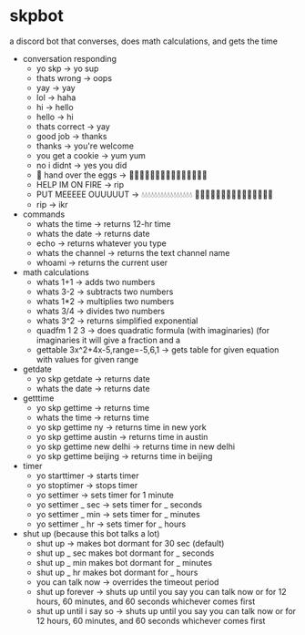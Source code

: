 # skpbot
a discord bot that converses, does math calculations, and gets the time
- conversation responding
  - yo skp -> yo sup
  - thats wrong -> oops
  - yay -> yay
  - lol -> haha
  - hi -> hello
  - hello -> hi
  - thats correct -> yay
  - good job -> thanks
  - thanks -> you're welcome
  - you get a cookie -> yum yum
  - no i didnt -> yes you did
  - 🔫 hand over the eggs -> 🥚🥚🥚🥚🥚🥚🥚🥚🥚🥚🥚🥚🥚🥚🥚
  - HELP IM ON FIRE -> rip
  - PUT MEEEEE OUUUUUT -> 💧💧💧💧💧💧💧💧💧💧💧💧💧💧💧💧 🧯🧯🧯🧯🧯🧯🧯🧯🧯🧯🧯🧯🧯🧯🧯
  - rip -> ikr
- commands
  - whats the time -> returns 12-hr time
  - whats the date -> returns date
  - echo <whatever> -> returns whatever you type
  - whats the channel -> returns the text channel name
  - whoami -> returns the current user
- math calculations
  - whats 1+1 -> adds two numbers
  - whats 3-2 -> subtracts two numbers
  - whats 1*2 -> multiplies two numbers
  - whats 3/4 -> divides two numbers
  - whats 3^2 -> returns simplified exponential
  - quadfm 1 2 3 -> does quadratic formula (with imaginaries) (for imaginaries it will give a fraction and a 
  - gettable 3x^2+4x-5,range=-5,6,1 -> gets table for given equation with values for given range
- getdate
  - yo skp getdate -> returns date
  - whats the date -> returns date
- getttime
  - yo skp gettime -> returns time
  - whats the time -> returns time
  - yo skp gettime ny -> returns time in new york
  - yo skp gettime austin -> returns time in austin
  - yo skp gettime new delhi -> returns time in new delhi
  - yo skp gettime beijing -> returns time in beijing
- timer
  - yo starttimer -> starts timer
  - yo stoptimer -> stops timer
  - yo settimer -> sets timer for 1 minute
  - yo settimer _ sec -> sets timer for _ seconds
  - yo settimer _ min -> sets timer for _ minutes
  - yo settimer _ hr -> sets timer for _ hours
- shut up (because this bot talks a lot)
  - shut up -> makes bot dormant for 30 sec (default)
  - shut up _ sec makes bot dormant for _ seconds
  - shut up _ min makes bot dormant for _ minutes
  - shut up _ hr makes bot dormant for _ hours
  - you can talk now -> overrides the timeout period
  - shut up forever -> shuts up until you say you can talk now or for 12 hours, 60 minutes, and 60 seconds whichever comes first
  - shut up until i say so -> shuts up until you say you can talk now or for 12 hours, 60 minutes, and 60 seconds whichever comes first
